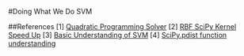 #Doing What We Do SVM

##References
[1] [Quadratic Programming Solver](https://courses.csail.mit.edu/6.867/wiki/images/a/a7/Qp-cvxopt.pdf)
[2] [RBF SciPy Kernel Speed Up](http://stats.stackexchange.com/questions/15798/how-to-calculate-a-gaussian-kernel-effectively-in-numpy)
[3] [Basic Understanding of SVM](http://tullo.ch/articles/svm-py/)
[4] [SciPy.pdist function understanding](http://docs.scipy.org/doc/scipy/reference/generated/scipy.spatial.distance.pdist.html#scipy.spatial.distance.pdist)